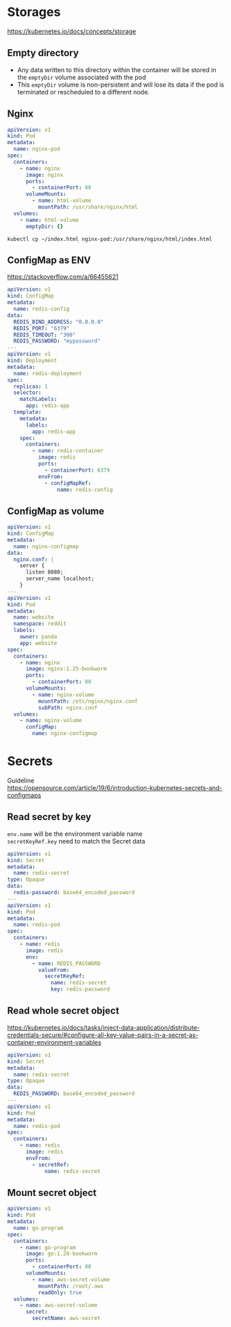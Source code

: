 # Storages

https://kubernetes.io/docs/concepts/storage

## Empty directory

* Any data written to this directory within the container will be stored in the `emptyDir` volume associated with the pod
* This `emptyDir` volume is non-persistent and will lose its data if the pod is terminated or rescheduled to a different node.

## Nginx

```yaml
apiVersion: v1
kind: Pod
metadata:
  name: nginx-pod
spec:
  containers:
    - name: nginx
      image: nginx
      ports:
        - containerPort: 80
      volumeMounts:
        - name: html-volume
          mountPath: /usr/share/nginx/html
  volumes:
    - name: html-volume
      emptyDir: {}
```

```shell
kubectl cp ~/index.html nginx-pod:/usr/share/nginx/html/index.html
```

## ConfigMap as ENV

https://stackoverflow.com/a/66455621

```yaml
apiVersion: v1
kind: ConfigMap
metadata:
  name: redis-config
data:
  REDIS_BIND_ADDRESS: "0.0.0.0"
  REDIS_PORT: "6379"
  REDIS_TIMEOUT: "300"
  REDIS_PASSWORD: "mypassword"
---
apiVersion: v1
kind: Deployment
metadata:
  name: redis-deployment
spec:
  replicas: 1
  selector:
    matchLabels:
      app: redis-app
  template:
    metadata:
      labels:
        app: redis-app
    spec:
      containers:
        - name: redis-container
          image: redis
          ports:
            - containerPort: 6379
          envFrom:
            - configMapRef:
                name: redis-config
```

## ConfigMap as volume

```yaml
apiVersion: v1
kind: ConfigMap
metadata:
  name: nginx-configmap
data:
  nginx.conf: |
    server {
      listen 8080;
      server_name localhost;
    }
---
apiVersion: v1
kind: Pod
metadata:
  name: website
  namespace: reddit
  labels:
    owner: panda
    app: website
spec:
  containers:
    - name: nginx
      image: nginx:1.25-bookworm
      ports:
        - containerPort: 80
      volumeMounts:
        - name: nginx-volume
          mountPath: /etc/nginx/nginx.conf
          subPath: nginx.conf
  volumes:
    - name: nginx-volume
      configMap:
        name: nginx-configmap
```

# Secrets

Guideline\
https://opensource.com/article/19/6/introduction-kubernetes-secrets-and-configmaps

## Read secret by key

`env.name` will be the environment variable name\
`secretKeyRef.key` need to match the Secret data

```yaml
apiVersion: v1
kind: Secret
metadata:
  name: redis-secret
type: Opaque
data:
  redis-password: base64_encoded_password
---
apiVersion: v1
kind: Pod
metadata:
  name: redis-pod
spec:
  containers:
    - name: redis
      image: redis
      env:
        - name: REDIS_PASSWORD
          valueFrom:
            secretKeyRef:
              name: redis-secret
              key: redis-password
```

## Read whole secret object

https://kubernetes.io/docs/tasks/inject-data-application/distribute-credentials-secure/#configure-all-key-value-pairs-in-a-secret-as-container-environment-variables

```yaml
apiVersion: v1
kind: Secret
metadata:
  name: redis-secret
type: Opaque
data:
  REDIS_PASSWORD: base64_encoded_password
---
apiVersion: v1
kind: Pod
metadata:
  name: redis-pod
spec:
  containers:
    - name: redis
      image: redis
      envFrom:
        - secretRef:
            name: redis-secret
```

## Mount secret object

```yaml
apiVersion: v1
kind: Pod
metadata:
  name: go-program
spec:
  containers:
    - name: go-program
      image: go:1.20-bookworm
      ports:
        - containerPort: 80
      volumeMounts:
        - name: aws-secret-volume
          mountPath: /root/.aws
          readOnly: true
  volumes:
    - name: aws-secret-volume
      secret:
        secretName: aws-secret
```
